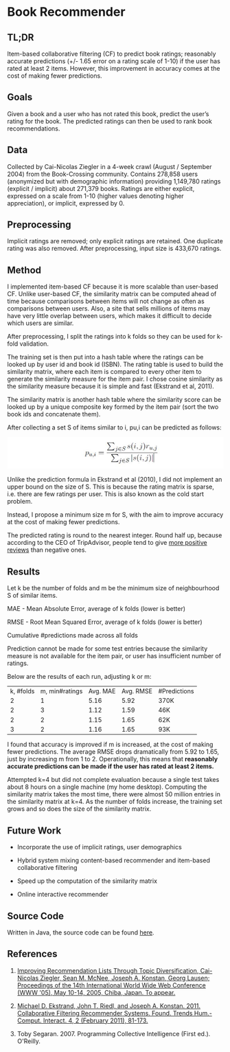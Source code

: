 # Book Recommender

## TL;DR

Item-based collaborative filtering (CF) to predict book ratings; reasonably accurate predictions (+/- 1.65 error on a rating scale of 1-10) if the user has rated at least 2 items. However, this improvement in accuracy comes at the cost of making fewer predictions.

## Goals

Given a book and a user who has not rated this book, predict the user’s rating for the book. The predicted ratings can then be used to rank book recommendations.

## Data

Collected by Cai-Nicolas Ziegler in a 4-week crawl (August / September 2004) from the Book-Crossing community. Contains 278,858 users (anonymized but with demographic information) providing 1,149,780 ratings (explicit / implicit) about 271,379 books. Ratings are either explicit, expressed on a scale from 1-10 (higher values denoting higher appreciation), or implicit, expressed by 0.

## Preprocessing

Implicit ratings are removed; only explicit ratings are retained. One duplicate rating was also removed. After preprocessing, input size is 433,670 ratings.

## Method

I implemented item-based CF because it is more scalable than user-based CF. Unlike user-based CF, the similarity matrix can be computed ahead of time because comparisons between items will not change as often as comparisons between users. Also, a site that sells millions of items may have very little overlap between users, which makes it difficult to decide which users are similar.

After preprocessing, I split the ratings into k folds so they can be used for k-fold validation.

The training set is then put into a hash table where the ratings can be looked up by user id and book id (ISBN). The rating table is used to build the similarity matrix, where each item is compared to every other item to generate the similarity measure for the item pair. I chose cosine similarity as the similarity measure because it is simple and fast (Ekstrand et al, 2011).

The similarity matrix is another hash table where the similarity score can be looked up by a unique composite key formed by the item pair (sort the two book ids and concatenate them).  

After collecting a set S of items similar to i, pu,i can be predicted as follows:

![](book-crossing/formula.jpg?raw=true)

Unlike the prediction formula in Ekstrand et al (2010), I did not implement an upper bound on the size of S. This is because the rating matrix is sparse, i.e. there are few ratings per user. This is also known as the cold start problem.

Instead, I propose a minimum size m for S, with the aim to improve accuracy at the cost of making fewer predictions.

The predicted rating is round to the nearest integer. Round half up, because according to the CEO of TripAdvisor, people tend to give [more positive reviews](https://www.linkedin.com/pulse/force-good-how-tripadvisor-changed-way-we-travel-steve-kaufer) than negative ones.

 

## Results

Let k be the number of folds and m be the minimum size of neighbourhood S of similar items.

MAE - Mean Absolute Error, average of k folds (lower is better)

RMSE - Root Mean Squared Error, average of k folds (lower is better)

Cumulative #predictions made across all folds

Prediction cannot be made for some test entries because the similarity measure is not available for the item pair, or user has insufficient number of ratings.

Below are the results of each run, adjusting k or m:

<table>
  <tr>
    <td>k, #folds</td>
    <td>m, min#ratings</td>
    <td>Avg. MAE</td>
    <td>Avg. RMSE</td>
    <td>#Predictions</td>
  </tr>
  <tr>
    <td>2</td>
    <td>1</td>
    <td>5.16</td>
    <td>5.92</td>
    <td>370K</td>
  </tr>
  <tr>
    <td>2</td>
    <td>3</td>
    <td>1.12</td>
    <td>1.59</td>
    <td>46K</td>
  </tr>
  <tr>
    <td>2</td>
    <td>2</td>
    <td>1.15</td>
    <td>1.65</td>
    <td>62K</td>
  </tr>
  <tr>
    <td>3</td>
    <td>2</td>
    <td>1.16</td>
    <td>1.65</td>
    <td>93K</td>
  </tr>
</table>


I found that accuracy is improved if m is increased, at the cost of making fewer predictions. The average RMSE drops dramatically from 5.92 to 1.65, just by increasing m from 1 to 2. Operationally, this means that **reasonably accurate predictions can be made if the user has rated at least 2 items.** 

Attempted k=4 but did not complete evaluation because a single test takes about 8 hours on a single machine (my home desktop). Computing the similarity matrix takes the most time, there were almost 50 million entries in the similarity matrix at k=4. As the number of folds increase, the training set grows and so does the size of the similarity matrix.

## Future Work

* Incorporate the use of implicit ratings, user demographics

* Hybrid system mixing content-based recommender and item-based collaborative filtering

* Speed up the computation of the similarity matrix

* Online interactive recommender

## Source Code

Written in Java, the source code can be found [here](src/main/java/toy/bx).

## References

1. [Improving Recommendation Lists Through Topic Diversification, Cai-Nicolas Ziegler, Sean M. McNee, Joseph A. Konstan, Georg Lausen; Proceedings of the 14th International World Wide Web Conference (WWW '05), May 10-14, 2005, Chiba, Japan. To appear.](http://www2.informatik.uni-freiburg.de/~cziegler/BX/) 

2. [Michael D. Ekstrand, John T. Riedl, and Joseph A. Konstan. 2011. Collaborative Filtering Recommender Systems. Found. Trends Hum.-Comput. Interact. 4, 2 (February 2011), 81-173.](http://herbrete.vvv.enseirb-matmeca.fr/IR/CF_Recsys_Survey.pdf) 

3. Toby Segaran. 2007. Programming Collective Intelligence (First ed.). O'Reilly.

